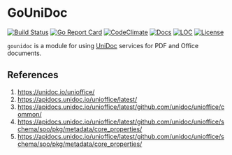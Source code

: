 # GoUniDoc

[![Build Status][build-status-svg]][build-status-url]
[![Go Report Card][goreport-svg]][goreport-url]
[![CodeClimate][codeclimate-status-svg]][codeclimate-status-url]
[![Docs][docs-godoc-svg]][docs-godoc-url]
[![LOC][loc-svg]][loc-url]
[![License][license-svg]][license-url]

 [build-status-svg]: https://github.com/grokify/gounidoc/workflows/build/badge.svg
 [build-status-url]: https://github.com/grokify/gounidoc/actions
 [goreport-svg]: https://goreportcard.com/badge/github.com/grokify/gounidoc
 [goreport-url]: https://goreportcard.com/report/github.com/grokify/gounidoc
 [codeclimate-status-svg]: https://codeclimate.com/github/grokify/gounidoc/badges/gpa.svg
 [codeclimate-status-url]: https://codeclimate.com/github/grokify/gounidoc
 [docs-godoc-svg]: https://pkg.go.dev/badge/github.com/grokify/gounidoc
 [docs-godoc-url]: https://pkg.go.dev/github.com/grokify/gounidoc
 [loc-svg]: https://tokei.rs/b1/github/grokify/gounidoc
 [loc-url]: https://github.com/grokify/gounidoc
 [license-svg]: https://img.shields.io/badge/license-MIT-blue.svg
 [license-url]: https://github.com/grokify/gounidoc/blob/master/LICENSE

`gounidoc` is a module for using [UniDoc](https://unidoc.io/) services for PDF and Office documents.

## References

1. https://unidoc.io/unioffice/
1. https://apidocs.unidoc.io/unioffice/latest/
1. https://apidocs.unidoc.io/unioffice/latest/github.com/unidoc/unioffice/common/
1. https://apidocs.unidoc.io/unioffice/latest/github.com/unidoc/unioffice/schema/soo/pkg/metadata/core_properties/
1. https://apidocs.unidoc.io/unioffice/latest/github.com/unidoc/unioffice/schema/soo/pkg/metadata/core_properties/
